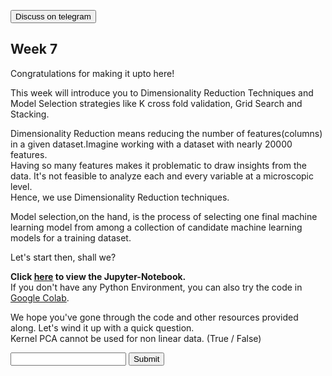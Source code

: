 <a href='https://t.me/ml_code_for_100_days'><button>Discuss on telegram</button></a>
## Week 7

Congratulations for making it upto here!  

This week will introduce you to Dimensionality Reduction Techniques and Model Selection strategies like K cross fold validation, Grid Search and Stacking.  

Dimensionality Reduction means reducing the number of features(columns) in a given dataset.Imagine working with a dataset with nearly 20000 features.  
Having so many features makes it problematic to draw insights from the data. It's not feasible to analyze each and every variable at a microscopic level.  
Hence, we use Dimensionality Reduction techniques.  

Model selection,on the hand, is the process of selecting one final machine learning model from among a collection of candidate machine learning models for a training dataset.  

Let's start then, shall we?  

**Click [here](https://github.com/kabirnagpal/SoA-ML-14/blob/master/week%207.ipynb) to view the Jupyter-Notebook.**  
If you don't have any Python Environment, you can also try the code in [Google Colab](https://colab.research.google.com/).  


We hope you've gone through the code and other resources provided along. Let's wind it up with a quick question.  
Kernel PCA cannot be used for non linear data. (True / False)

<form method='POST'>
    <input name='answer'>
    <input type='submit' value='Submit'>
 </form>
